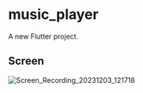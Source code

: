 # music_player

A new Flutter project.

## Screen


![Screen_Recording_20231203_121718](https://github.com/Obvinous/MusicPlayerUI/assets/140268164/107f78eb-0126-470c-9b9d-07f45fe8da16)
